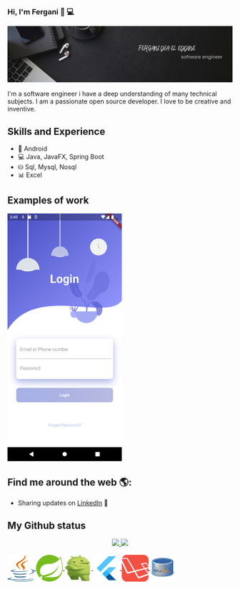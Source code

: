 ### Hi, I'm Fergani 🤗 💻


<img src="https://raw.githubusercontent.com/FER25-Code/FER25-Code/master/cover.png" alt="banner that says Fergani">

I'm a software engineer i have a deep understanding of many technical subjects. I am a passionate open source developer. I love to be creative and inventive.

## Skills and Experience
* 📱 Android 
* 💻 Java, JavaFX, Spring Boot
* ⛁ Sql, Mysql, Nosql
* 📊 Excel

## Examples of work 
<img src="https://github.com/FER25-Code/LoginFlutter/blob/master/loginpage.png" width="256"/>

## Find me around the web 🌎:
- Sharing updates on <a href="https://www.linkedin.com/in/fergani-dia-el-eddine-8575b1151/">LinkedIn</a> 💼

## My Github status
<div align="center">
  <a href="https://github.com/FER25-Code">
  <img height="180em" src="https://github-readme-stats.vercel.app/api?username=FER25-Code&show_icons=true&theme=dark&include_all_commits=true&      count_private=true"/>
  <img height="180em" src="https://github-readme-stats.vercel.app/api/top-langs/?username=FER25-Code&layout=compact&langs_count=7&theme=dark"/>
</div>  
  <div style="display: inline_block"><br>
     <img align="center" alt="Rafa-Js" height="60" width="60" src="https://github.com/FER25-Code/FER25-Code/blob/main/logojava.png"> 
     <img align="center" alt="Rafa-Js" height="60" width="60" src="https://github.com/FER25-Code/FER25-Code/blob/main/spring boot.svg">
     <img align="center" alt="Rafa-Js" height="60" width="60" src="https://github.com/FER25-Code/FER25-Code/blob/main/android.svg">
     <img align="center" alt="Rafa-Js" height="60" width="60" src="https://github.com/FER25-Code/FER25-Code/blob/main/flutter.svg">
     <img align="center" alt="Rafa-Js" height="60" width="60" src="https://github.com/FER25-Code/FER25-Code/blob/main/logolaravel.png"> 
     <img align="center" alt="Rafa-Js" height="60" width="60" src="https://github.com/FER25-Code/FER25-Code/blob/main/mysql.svg">
</div>
